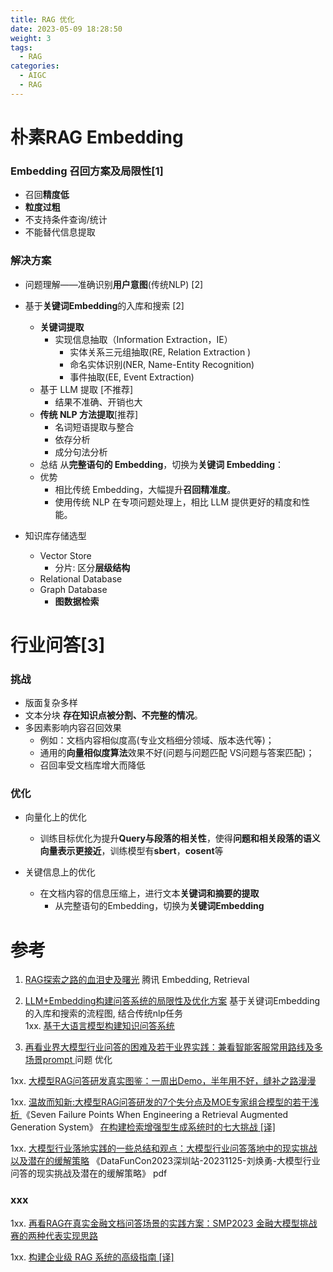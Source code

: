 ```yaml
---
title: RAG 优化
date: 2023-05-09 18:28:50
weight: 3
tags:
  - RAG
categories: 
  - AIGC
  - RAG  
---
```


<p></p>
<!-- more -->


# 朴素RAG Embedding
### Embedding 召回方案及局限性[1]
+ 召回**精度低**
+ **粒度过粗**
+ 不支持条件查询/统计
+ 不能替代信息提取

###  解决方案 
+ 问题理解——准确识别**用户意图**(传统NLP)  [2]

+ 基于**关键词Embedding**的入库和搜索 [2]
  - **关键词提取**
    - 实现信息抽取（Information Extraction，IE）
      - 实体关系三元组抽取(RE, Relation Extraction )
      - 命名实体识别(NER, Name-Entity Recognition)
      - 事件抽取(EE, Event Extraction)
  - 基于 LLM 提取 [不推荐]
    - 结果不准确、开销也大
  - **传统 NLP 方法提取**[推荐]
    - 名词短语提取与整合
    - 依存分析
    - 成分句法分析
  - 总结
    从**完整语句的 Embedding**，切换为**关键词 Embedding**：
  - 优势
    - 相比传统 Embedding，大幅提升**召回精准度**。
    - 使用传统 NLP 在专项问题处理上，相比 LLM 提供更好的精度和性能。

+  知识库存储选型
   - Vector Store
     - 分片:  区分**层级结构**
   - Relational Database
   - Graph Database   
     - **图数据检索**

# 行业问答[3]
### 挑战
+ 版面复杂多样
+ 文本分块
  **存在知识点被分割、不完整的情况**。
+ 多因素影响内容召回效果
  -  例如：文档内容相似度高(专业文档细分领域、版本迭代等)；
  -  通用的**向量相似度算法**效果不好(问题与问题匹配 VS问题与答案匹配)；
  -  召回率受文档库增大而降低

### 优化
+ 向量化上的优化
  - 训练目标优化为提升**Query与段落的相关性**，使得**问题和相关段落的语义向量表示更接近**，训练模型有**sbert**，**cosent**等

+ 关键信息上的优化
  - 在文档内容的信息压缩上，进行文本**关键词和摘要的提取**
    - 从完整语句的Embedding，切换为**关键词Embedding**

# 参考
1. [RAG探索之路的血泪史及曙光](https://zhuanlan.zhihu.com/p/664921095)  腾讯
    Embedding, Retrieval
2. [LLM+Embedding构建问答系统的局限性及优化方案](https://zhuanlan.zhihu.com/p/641132245)
   基于关键词Embedding的入库和搜索的流程图,  结合传统nlp任务    
   1xx. [基于大语言模型构建知识问答系统](https://zhuanlan.zhihu.com/p/627655485)

3. [再看业界大模型行业问答的困难及若干业界实践：兼看智能客服常用路线及多场景prompt ](https://mp.weixin.qq.com/s?__biz=MzAxMjc3MjkyMg==&mid=2648404338&idx=1&sn=3c8f8c44ac7a1d925216b40833525b25)
   问题 优化

1xx. [大模型RAG问答研发真实图鉴：一周出Demo，半年用不好，缝补之路漫漫 ](https://mp.weixin.qq.com/s?__biz=MzAxMjc3MjkyMg==&mid=2648407281&idx=2&sn=f39b46cad1787123b485d76dff33bc93)



1xx. [温故而知新:大模型RAG问答研发的7个失分点及MOE专家组合模型的若干浅析 ](https://mp.weixin.qq.com/s?__biz=MzAxMjc3MjkyMg==&mid=2648407056&idx=1&sn=0a0ce93a9199a2eae36493a515e42181)
   《Seven Failure Points When Engineering a Retrieval Augmented Generation System》
   [在构建检索增强型生成系统时的七大挑战 [译]](https://baoyu.io/translations/ai-paper/2401.05856v1-seven-failure-points-when-engineering-a-retrieval-augmented-generation-system)


1xx. [大模型行业落地实践的一些总结和观点：大模型行业问答落地中的现实挑战以及潜在的缓解策略](https://mp.weixin.qq.com/s?__biz=MzAxMjc3MjkyMg==&mid=2648403693&idx=1&sn=e47f34cd58f103d37998dbbfd01c41ee)
   《DataFunCon2023深圳站-20231125-刘焕勇-大模型行业问答的现实挑战及潜在的缓解策略》 pdf



### xxx
1xx. [再看RAG在真实金融文档问答场景的实践方案：SMP2023 金融大模型挑战赛的两种代表实现思路](https://mp.weixin.qq.com/s?__biz=MzAxMjc3MjkyMg==&mid=2648404651&idx=2&sn=335db95e104a5b09e33ac2245bae4fd2)


1xx. [构建企业级 RAG 系统的高级指南 [译]](https://baoyu.io/translations/rag/mastering-rag-how-to-architect-an-enterprise-rag-system)
